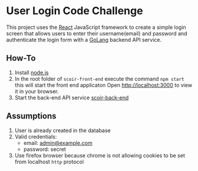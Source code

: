 # User Login Code Challenge

This project uses the [React](https://reactjs.org/) JavaScript framework to create a simple login screen that allows users to enter their username(email) and password and authenticate the login form with a [GoLang](https://go.dev/) backend API service.

## How-To

1. Install [node.js](https://nodejs.org/)
1. In the root folder of `scoir-front-end` execute the command `npm start` this will start the front end applicaton
   Open [http://localhost:3000](http://localhost:3000) to view it in your browser.
1. Start the back-end API service [scoir-back-end](https://github.com/bmilby/scoir-back-end)

## Assumptions

1. User is already created in the database
1. Valid credentials:
   - email: admin@example.com
   - password: secret
1. Use firefox browser because chrome is not allowing cookies to be set from localhost `http` protocol
